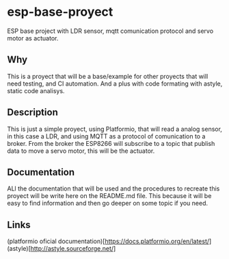 # esp-base-proyect
ESP base project with LDR sensor, mqtt comunication protocol and servo motor as actuator.

## Why
This is a proyect that will be a base/example for other proyects that will need testing, and CI automation.
And a plus with code formating with astyle, static code analisys.

## Description
This is just a simple proyect, using Platformio, that will read a analog sensor, in this case a LDR, and using MQTT as a protocol of comunication to a broker.
From the broker the ESP8266 will subscribe to a topic that publish data to move a servo motor, this will be the actuator.

## Documentation
ALl the documentation that will be used and the procedures to recreate this proyect will be write here on the README.md file.
This because it will be easy to find information and then go deeper on some topic if you need.

## Links
(platformio oficial documentation)[https://docs.platformio.org/en/latest/]
(astyle)[http://astyle.sourceforge.net/]
